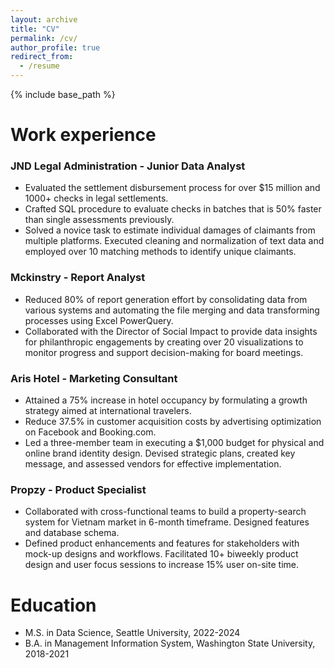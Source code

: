 ```yaml
---
layout: archive
title: "CV"
permalink: /cv/
author_profile: true
redirect_from:
  - /resume
---
```


{% include base_path %}

Work experience
======
### JND Legal Administration - Junior Data Analyst
  * Evaluated the settlement disbursement process for over $15 million and 1000+ checks in legal settlements.
  * Crafted SQL procedure to evaluate checks in batches that is 50% faster than single assessments previously.
  * Solved a novice task to estimate individual damages of claimants from multiple platforms. Executed cleaning and normalization of text data and employed over 10 matching methods to identify unique claimants.

### Mckinstry - Report Analyst 
  * Reduced 80% of report generation effort by consolidating data from various systems and automating the file merging and data transforming processes using Excel PowerQuery.
  * Collaborated with the Director of Social Impact to provide data insights for philanthropic engagements by creating over 20 visualizations to monitor progress and support decision-making for board meetings.

### Aris Hotel - Marketing Consultant 
  * Attained a 75% increase in hotel occupancy by formulating a growth strategy aimed at international travelers.
  * Reduce 37.5% in customer acquisition costs by advertising optimization on Facebook and Booking.com.
  * Led a three-member team in executing a $1,000 budget for physical and online brand identity design. Devised strategic plans, created key message, and assessed vendors for effective implementation.

### Propzy - Product Specialist
  * Collaborated with cross-functional teams to build a property-search system for Vietnam market in 6-month timeframe. Designed features and database schema.
  * Defined product enhancements and features for stakeholders with mock-up designs and workflows. Facilitated 10+ biweekly product design and user focus sessions to increase 15% user on-site time.

Education
======
* M.S. in Data Science, Seattle University, 2022-2024
* B.A. in Management Information System, Washington State University, 2018-2021

